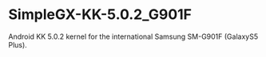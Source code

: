# SimpleGX-KK-5.0.2_G901F
Android KK 5.0.2 kernel for the international Samsung SM-G901F (GalaxyS5 Plus). 

